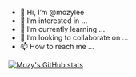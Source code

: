 - 👋 Hi, I’m @mozylee
- 👀 I’m interested in ...
- 🌱 I’m currently learning ...
- 💞️ I’m looking to collaborate on ...
- 📫 How to reach me ...

<!---
mozylee/mozylee is a ✨ special ✨ repository because its `README.md` (this file) appears on your GitHub profile.
You can click the Preview link to take a look at your changes.
--->

[![Mozy's GitHub stats](https://github-readme-stats.vercel.app/api?username=mozylee&show_icons=true)](https://github.com/anuraghazra/github-readme-stats)

